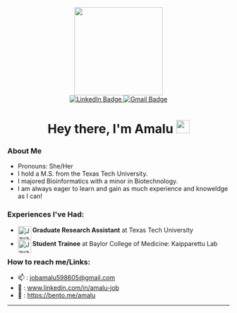 <div id="header" align="center">
  <img src="https://cdn.discordapp.com/attachments/800523149241352233/1081401498132561971/output-onlinegiftools.gif" width="200"/>
</div>
<div id="badges" align="center">
   <a href="https://www.linkedin.com/in/amalu-job">
    <img src="https://img.shields.io/badge/LinkedIn-blue?style=for-the-badge&logo=linkedin&logoColor=white" alt="LinkedIn Badge"/>
  </a>
  <a href="https://jobamalu598605@gmail.com">
    <img src="https://img.shields.io/badge/Gmail-red?logo=gmail&logoColor=white&style=for-the-badge" alt="Gmail Badge"/>
  </a>
</div>
<div id="profileviews" align="center">
  <img src="https://komarev.com/ghpvc/?username=AmaluJob&style=flat-square&color=blue" alt=""/>
</div>
<h1 align="center">
  Hey there, I'm Amalu
  <img src="https://media.giphy.com/media/hvRJCLFzcasrR4ia7z/giphy.gif" width="30px"/>
</h1>

### About Me
- Pronouns: She/Her
- I hold a M.S. from the Texas Tech University.  
- I majored Bioinformatics with a minor in Biotechnology.  
- I am always eager to learn and gain as much experience and knoweldge as I can!  

### Experiences I've Had:
- **Graduate Research Assistant** at Texas Tech University <img align="left" alt="Java" width="30px" src="https://media.licdn.com/dms/image/C560BAQF49r4yoqPQbg/company-logo_100_100/0/1661463281610?e=1686182400&v=beta&t=spQzKFJBoN43s04bVlhBDIbv90Ewxe3OG6bFQiI3DNw" />

- **Student Trainee** at Baylor College of Medicine: Kaipparettu Lab <img align="left" alt="Java" width="30px" src="https://media.licdn.com/dms/image/C510BAQEq5r1ol6xSEw/company-logo_100_100/0/1519874930300?e=1686182400&v=beta&t=E4g6CTV2chnV5xkNF9UoVozFwIMWwmMH4L_YJZayewI" />


### How to reach me/Links:
- :mailbox: : jobamalu598605@gmail.com
- :link: : www.linkedin.com/in/amalu-job
- 🍱   :  https://bento.me/amalu

-------------------------------------------------------

<!-- [![GitHub Streak](http://github-readme-streak-stats.herokuapp.com?user=AmaluJob&theme=dark&background=000000)](https://git.io/streak-stats)
[![Top Langs](https://github-readme-stats.vercel.app/api/top-langs/?username=AmaluJob&layout=compact&theme=vision-friendly-dark)](https://github.com/AmaluJob/github-readme-stats)
 -->
